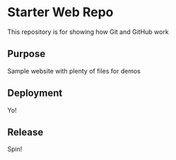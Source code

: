# Starter Web Repo

This repository is for showing how Git and GitHub work

## Purpose

Sample website with plenty of files for demos

## Deployment

Yo!

## Release

Spin!